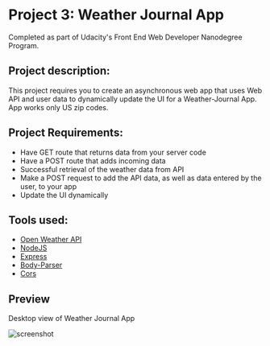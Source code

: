 # Project 3: Weather Journal App

Completed as part of Udacity's Front End Web Developer Nanodegree Program.

## Project description:
This project requires you to create an asynchronous web app that uses Web API and user data to dynamically update the UI for a Weather-Journal App. App works only US zip codes.

## Project Requirements: 
- Have GET route that returns data from your server code
- Have a POST route that adds incoming data
- Successful retrieval of the weather data from API
- Make a POST request to add the API data, as well as data entered by the user, to your app
- Update the UI dynamically

## Tools used:
- [Open Weather API](https://openweathermap.org/api)
- [NodeJS](https://nodejs.org/en)
- [Express](https://expressjs.com)
- [Body-Parser](https://www.npmjs.com/package/body-parser)
- [Cors](https://www.npmjs.com/package/cors)

## Preview
Desktop view of Weather Journal App

![screenshot](https://github.com/May-95/nanodegree-projects/blob/main/Project%203%20-%20weather%20journal/desktop-view.png)
